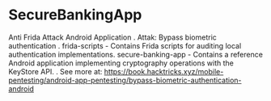 # SecureBankingApp
Anti Frida Attack Android Application
.
Attak: Bypass biometric authentication
.
frida-scripts - Contains Frida scripts for auditing local authentication implementations.
secure-banking-app - Contains a reference Android application implementing cryptography operations with the KeyStore API.
.
See more at: https://book.hacktricks.xyz/mobile-pentesting/android-app-pentesting/bypass-biometric-authentication-android
